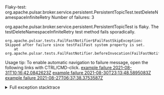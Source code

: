         
Flaky-test: org.apache.pulsar.broker.service.persistent.PersistentTopicTest.testDeleteNamespaceInfiniteRetry
Number of failures: 3

org.apache.pulsar.broker.service.persistent.PersistentTopicTest is flaky. The testDeleteNamespaceInfiniteRetry test method fails sporadically.

```
org.apache.pulsar.tests.FailFastNotifier$FailFastSkipException: Skipped after failure since testFailFast system property is set.
	at org.apache.pulsar.tests.FailFastNotifier.beforeInvocation(FailFastNotifier.java:88)

```

Usage tip: To enable automatic navigation to failure message, open the following links with CTRL/CMD-click.
[example failure 2021-08-31T10:16:42.0842623Z](https://github.com/apache/pulsar/runs/3471501156?check_suite_focus=true#step:10:1915)
[example failure 2021-08-30T23:13:48.5895083Z](https://github.com/apache/pulsar/runs/3467152431?check_suite_focus=true#step:9:1221)
[example failure 2021-08-27T06:37:38.3753587Z](https://github.com/apache/pulsar/runs/3440411059?check_suite_focus=true#step:9:3143)


<details>
<summary>Full exception stacktrace</summary>
<code><pre>
org.apache.pulsar.tests.FailFastNotifier$FailFastSkipException: Skipped after failure since testFailFast system property is set.
	at org.apache.pulsar.tests.FailFastNotifier.beforeInvocation(FailFastNotifier.java:88)

</pre></code>
</details>

